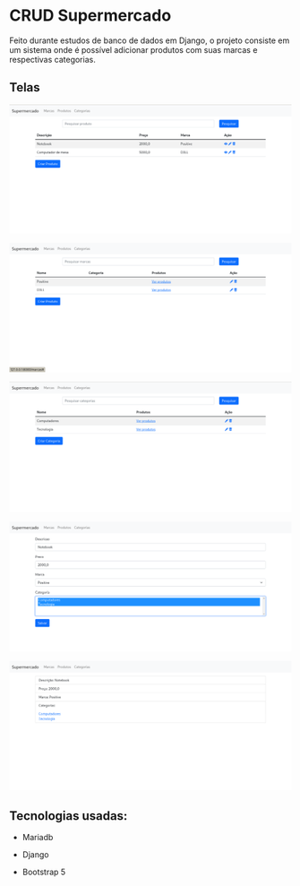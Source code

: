 # CRUD Supermercado

Feito durante estudos de banco de dados em Django, o projeto consiste em um sistema onde é possível adicionar produtos com suas marcas e respectivas categorias.

## Telas

![lista de Produtos](./docs/img/list_produtos.png)

![Lista de Marcas](./docs/img/Marcas.png)

![Lista de Categorias](./docs/img/Categorias.png)

![Adicionar novo Produto](./docs/img/form_produto.png)

![Exibir produto](./docs/img/produto.png)

## Tecnologias usadas:

- Mariadb

- Django

- Bootstrap 5
